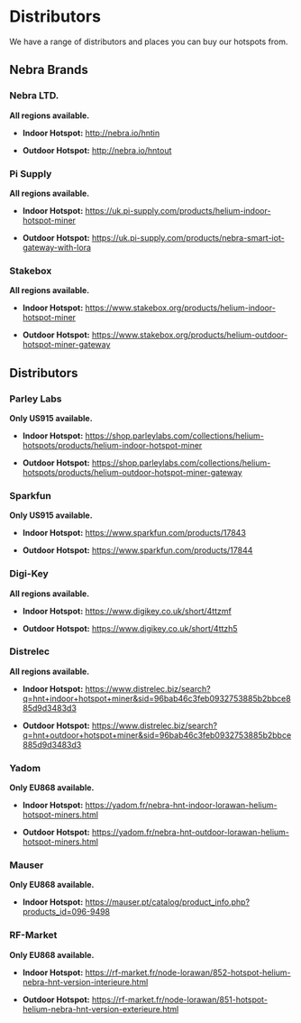 # Distributors

We have a range of distributors and places you can buy our hotspots from.

## Nebra Brands

### Nebra LTD.
**All regions available.**

* **Indoor Hotspot:** <http://nebra.io/hntin>

* **Outdoor Hotspot:** <http://nebra.io/hntout>

### Pi Supply
**All regions available.**

* **Indoor Hotspot:** <https://uk.pi-supply.com/products/helium-indoor-hotspot-miner>

* **Outdoor Hotspot:** <https://uk.pi-supply.com/products/nebra-smart-iot-gateway-with-lora>

### Stakebox
**All regions available.**

* **Indoor Hotspot:** <https://www.stakebox.org/products/helium-indoor-hotspot-miner>

* **Outdoor Hotspot:** <https://www.stakebox.org/products/helium-outdoor-hotspot-miner-gateway>

## Distributors

### Parley Labs
**Only US915 available.**

* **Indoor Hotspot:** <https://shop.parleylabs.com/collections/helium-hotspots/products/helium-indoor-hotspot-miner>

* **Outdoor Hotspot:** <https://shop.parleylabs.com/collections/helium-hotspots/products/helium-outdoor-hotspot-miner-gateway>

### Sparkfun
**Only US915 available.**

* **Indoor Hotspot:** <https://www.sparkfun.com/products/17843>

* **Outdoor Hotspot:** <https://www.sparkfun.com/products/17844>

### Digi-Key
**All regions available.**
* **Indoor Hotspot:** <https://www.digikey.co.uk/short/4ttzmf>

* **Outdoor Hotspot:** <https://www.digikey.co.uk/short/4ttzh5>

### Distrelec
**All regions available.**
* **Indoor Hotspot:** <https://www.distrelec.biz/search?q=hnt+indoor+hotspot+miner&sid=96bab46c3feb0932753885b2bbce885d9d3483d3>

* **Outdoor Hotspot:** <https://www.distrelec.biz/search?q=hnt+outdoor+hotspot+miner&sid=96bab46c3feb0932753885b2bbce885d9d3483d3>

### Yadom
**Only EU868 available.**

* **Indoor Hotspot:** <https://yadom.fr/nebra-hnt-indoor-lorawan-helium-hotspot-miners.html>

* **Outdoor Hotspot:** <https://yadom.fr/nebra-hnt-outdoor-lorawan-helium-hotspot-miners.html>

### Mauser
**Only EU868 available.**

* **Indoor Hotspot:** <https://mauser.pt/catalog/product_info.php?products_id=096-9498>

### RF-Market
**Only EU868 available.**

* **Indoor Hotspot:** <https://rf-market.fr/node-lorawan/852-hotspot-helium-nebra-hnt-version-interieure.html>

* **Outdoor Hotspot:** <https://rf-market.fr/node-lorawan/851-hotspot-helium-nebra-hnt-version-exterieure.html>

